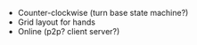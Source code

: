  - Counter-clockwise (turn base state machine?)
 - Grid layout for hands
 - Online (p2p? client server?)